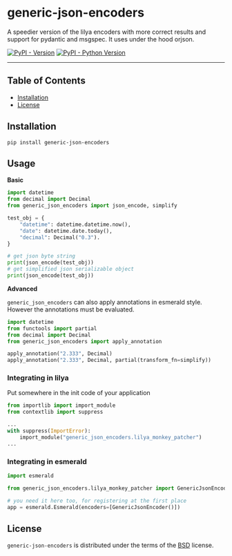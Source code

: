 # generic-json-encoders

A speedier version of the lilya encoders with more correct results and support for pydantic and msgspec.
It uses under the hood orjson.

[![PyPI - Version](https://img.shields.io/pypi/v/generic-json-encoders.svg)](https://pypi.org/project/generic-json-encoders)
[![PyPI - Python Version](https://img.shields.io/pypi/pyversions/generic-json-encoders.svg)](https://pypi.org/project/generic-json-encoders)

-----

## Table of Contents

- [Installation](#installation)
- [License](#license)

## Installation

```console
pip install generic-json-encoders
```

## Usage

**Basic**


``` python
import datetime
from decimal import Decimal
from generic_json_encoders import json_encode, simplify

test_obj = {
    "datetime": datetime.datetime.now(),
    "date": datetime.date.today(),
    "decimal": Decimal("0.3").
}

# get json byte string
print(json_encode(test_obj))
# get simplified json serializable object
print(json_encode(test_obj))
```

**Advanced**

`generic_json_encoders` can also apply annotations in esmerald style. However the annotations must be evaluated.


``` python
import datetime
from functools import partial
from decimal import Decimal
from generic_json_encoders import apply_annotation

apply_annotation("2.333", Decimal)
apply_annotation("2.333", Decimal, partial(transform_fn=simplify))
```


### Integrating in lilya

Put somewhere in the init code of your application

``` python
from importlib import import_module
from contextlib import suppress

...
with suppress(ImportError):
    import_module("generic_json_encoders.lilya_monkey_patcher")
...

```

### Integrating in esmerald

``` python
import esmerald

from generic_json_encoders.lilya_monkey_patcher import GenericJsonEncoder

# you need it here too, for registering at the first place
app = esmerald.Esmerald(encoders=[GenericJsonEncoder()])

```


## License

`generic-json-encoders` is distributed under the terms of the [BSD](https://spdx.org/licenses/BSD-3-Clause.html) license.
